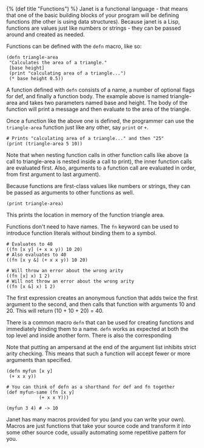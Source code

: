 {% (def title "Functions") %}
Janet is a functional language - that means that one of the basic building blocks of your
program will be defining functions (the other is using data structures). Because janet
is a Lisp, functions are values just like numbers or strings - they can be passed around and
created as needed.

Functions can be defined with the `defn` macro, like so:

```janet
(defn triangle-area
 "Calculates the area of a triangle."
 [base height]
 (print "calculating area of a triangle...")
 (* base height 0.5))
```

A function defined with `defn` consists of a name, a number of optional flags for def, and
finally a function body. The example above is named triangle-area and takes two parameters named base and height. The body of the function will print a message and then evaluate to the area of the triangle.

Once a function like the above one is defined, the programmer can use the `triangle-area`
function just like any other, say `print` or `+`.

```janet
# Prints "calculating area of a triangle..." and then "25"
(print (triangle-area 5 10))
```

Note that when nesting function calls in other function calls like above (a call to triangle-area is
nested inside a call to print), the inner function calls are evaluated first. Also, arguments to
a function call are evaluated in order, from first argument to last argument).

Because functions are first-class values like numbers or strings, they can be passed
as arguments to other functions as well.

```janet
(print triangle-area)
```

This prints the location in memory of the function triangle area.

Functions don't need to have names. The `fn` keyword can be used to introduce function
literals without binding them to a symbol.

```janet
# Evaluates to 40
((fn [x y] (+ x x y)) 10 20)
# Also evaluates to 40
((fn [x y &] (+ x x y)) 10 20)

# Will throw an error about the wrong arity
((fn [x] x) 1 2)
# Will not throw an error about the wrong arity
((fn [x &] x) 1 2)
```

The first expression creates an anonymous function that adds twice
the first argument to the second, and then calls that function with arguments 10 and 20.
This will return (10 + 10 + 20) = 40.

There is a common macro `defn` that can be used for creating functions and immediately binding
them to a name. `defn` works as expected at both the top level and inside another form. There is also
the corresponding

Note that putting an ampersand at the end of the argument list inhibits strict arity checking.
This means that such a function will accept fewer or more arguments than specified.

```janet
(defn myfun [x y]
 (+ x x y))

# You can think of defn as a shorthand for def and fn together
(def myfun-same (fn [x y]
            (+ x x Y)))

(myfun 3 4) # -> 10
```

Janet has many macros provided for you (and you can write your own).
Macros are just functions that take your source code
and transform it into some other source code, usually automating some repetitive pattern for you.
